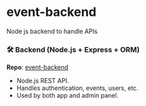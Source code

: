 # event-backend
Node js backend to handle APIs


### 🛠️ Backend (Node.js + Express + ORM)
**Repo**: [event-backend](https://github.com/DineshSeven/event-backend.git)

- Node.js REST API.
- Handles authentication, events, users, etc.
- Used by both app and admin panel.
